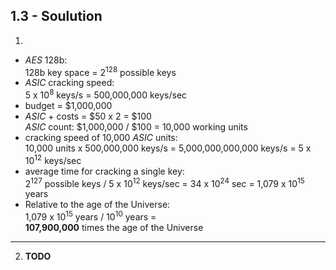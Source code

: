 ## 1.3 - Soulution

1.

- _AES_ 128b:\
  128b key space = 2<sup>128</sup> possible keys
- _ASIC_ cracking speed:\
   5 x 10<sup>8</sup> keys/s = 500,000,000 keys/sec
- budget = $1,000,000
- _ASIC_ + costs = $50 x 2 = $100\
  _ASIC_ count: $1,000,000 / $100 = 10,000 working units
- cracking speed of 10,000 _ASIC_ units:\
  10,000 units x 500,000,000 keys/s = 5,000,000,000,000 keys/s = 5 x 10<sup>12</sup> keys/sec
- average time for cracking a single key:\
  2<sup>127</sup> possible keys / 5 x 10<sup>12</sup> keys/sec = 34 x 10<sup>24</sup> sec = 1,079 x 10<sup>15</sup> years
- Relative to the age of the Universe:\
  1,079 x 10<sup>15</sup> years / 10<sup>10</sup> years =\
  **107,900,000** times the age of the Universe

---

2. **TODO**

